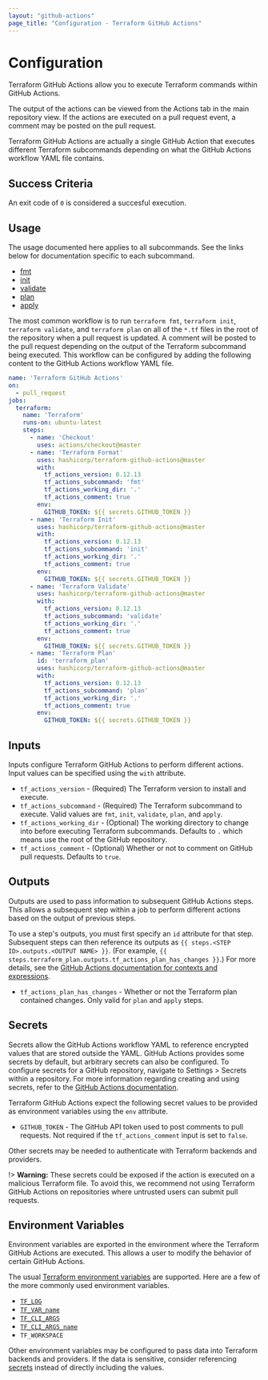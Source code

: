 ```yaml
---
layout: "github-actions"
page_title: "Configuration - Terraform GitHub Actions"
---
```


# Configuration

Terraform GitHub Actions allow you to execute Terraform commands within GitHub Actions.

The output of the actions can be viewed from the Actions tab in the main repository view. If the actions are executed on a pull request event, a comment may be posted on the pull request.

Terraform GitHub Actions are actually a single GitHub Action that executes different Terraform subcommands depending on what the GitHub Actions workflow YAML file contains.

## Success Criteria

An exit code of `0` is considered a succesful execution.

## Usage

The usage documented here applies to all subcommands. See the links below for documentation specific to each subcommand.

* [fmt](./fmt.html)
* [init](./init.html)
* [validate](./validate.html)
* [plan](./plan.html)
* [apply](./apply.html)

The most common workflow is to run `terraform fmt`, `terraform init`, `terraform validate`, and `terraform plan` on all of the `*.tf` files in the root of the repository when a pull request is updated. A comment will be posted to the pull request depending on the output of the Terraform subcommand being executed. This workflow can be configured by adding the following content to the GitHub Actions workflow YAML file.

```yaml
name: 'Terraform GitHub Actions'
on:
  - pull_request
jobs:
  terraform:
    name: 'Terraform'
    runs-on: ubuntu-latest
    steps:
      - name: 'Checkout'
        uses: actions/checkout@master
      - name: 'Terraform Format'
        uses: hashicorp/terraform-github-actions@master
        with:
          tf_actions_version: 0.12.13
          tf_actions_subcommand: 'fmt'
          tf_actions_working_dir: '.'
          tf_actions_comment: true
        env:
          GITHUB_TOKEN: ${{ secrets.GITHUB_TOKEN }}
      - name: 'Terraform Init'
        uses: hashicorp/terraform-github-actions@master
        with:
          tf_actions_version: 0.12.13
          tf_actions_subcommand: 'init'
          tf_actions_working_dir: '.'
          tf_actions_comment: true
        env:
          GITHUB_TOKEN: ${{ secrets.GITHUB_TOKEN }}
      - name: 'Terraform Validate'
        uses: hashicorp/terraform-github-actions@master
        with:
          tf_actions_version: 0.12.13
          tf_actions_subcommand: 'validate'
          tf_actions_working_dir: '.'
          tf_actions_comment: true
        env:
          GITHUB_TOKEN: ${{ secrets.GITHUB_TOKEN }}
      - name: 'Terraform Plan'
        id: 'terraform_plan'
        uses: hashicorp/terraform-github-actions@master
        with:
          tf_actions_version: 0.12.13
          tf_actions_subcommand: 'plan'
          tf_actions_working_dir: '.'
          tf_actions_comment: true
        env:
          GITHUB_TOKEN: ${{ secrets.GITHUB_TOKEN }}
```

## Inputs

Inputs configure Terraform GitHub Actions to perform different actions. Input values can be specified using the `with` attribute.

* `tf_actions_version` - (Required) The Terraform version to install and execute.
* `tf_actions_subcommand` - (Required) The Terraform subcommand to execute. Valid values are `fmt`, `init`, `validate`, `plan`, and `apply`.
* `tf_actions_working_dir` - (Optional) The working directory to change into before executing Terraform subcommands. Defaults to `.` which means use the root of the GitHub repository.
* `tf_actions_comment` - (Optional) Whether or not to comment on GitHub pull requests. Defaults to `true`.

## Outputs

Outputs are used to pass information to subsequent GitHub Actions steps. This allows a subsequent step within a job to perform different actions based on the output of previous steps.

To use a step's outputs, you must first specify an `id` attribute for that step. Subsequent steps can then reference its outputs as `{{ steps.<STEP ID>.outputs.<OUTPUT NAME> }}`. (For example, `{{ steps.terraform_plan.outputs.tf_actions_plan_has_changes }}`.) For more details, see the [GitHub Actions documentation for contexts and expressions](https://help.github.com/en/actions/automating-your-workflow-with-github-actions/contexts-and-expression-syntax-for-github-actions#steps-context).

* `tf_actions_plan_has_changes` - Whether or not the Terraform plan contained changes. Only valid for `plan` and `apply` steps.

## Secrets

Secrets allow the GitHub Actions workflow YAML to reference encrypted values that are stored outside the YAML. GitHub Actions provides some secrets by default, but arbitrary secrets can also be configured. To configure secrets for a GitHub repository, navigate to Settings > Secrets within a repository. For more information regarding creating and using secrets, refer to the [GitHub Actions documentation](https://help.github.com/en/actions/automating-your-workflow-with-github-actions/creating-and-using-encrypted-secrets).

Terraform GitHub Actions expect the following secret values to be provided as environment variables using the `env` attribute.

* `GITHUB_TOKEN` - The GitHub API token used to post comments to pull requests. Not required if the `tf_actions_comment` input is set to `false`.

Other secrets may be needed to authenticate with Terraform backends and providers.

!> **Warning:** These secrets could be exposed if the action is executed on a malicious Terraform file. To avoid this, we recommend not using Terraform GitHub Actions on repositories where untrusted users can submit pull requests.

## Environment Variables

Environment variables are exported in the environment where the Terraform GitHub Actions are executed. This allows a user to modify the behavior of certain GitHub Actions.

The usual [Terraform environment variables](https://www.terraform.io/docs/commands/environment-variables.html) are supported. Here are a few of the more commonly used environment variables.

* [`TF_LOG`](https://www.terraform.io/docs/commands/environment-variables.html#tf_log)
* [`TF_VAR_name`](https://www.terraform.io/docs/commands/environment-variables.html#tf_var_name)
* [`TF_CLI_ARGS`](https://www.terraform.io/docs/commands/environment-variables.html#tf_cli_args-and-tf_cli_args_name)
* [`TF_CLI_ARGS_name`](https://www.terraform.io/docs/commands/environment-variables.html#tf_cli_args-and-tf_cli_args_name)
* `TF_WORKSPACE`

Other environment variables may be configured to pass data into Terraform backends and providers. If the data is sensitive, consider referencing [secrets](#secrets) instead of directly including the values.
